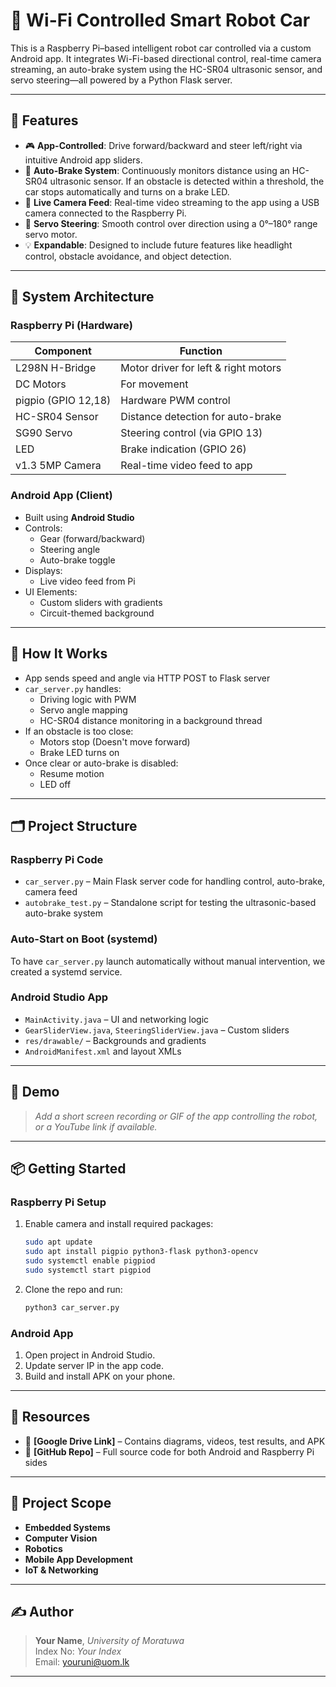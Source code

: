 # 🚗 Wi-Fi Controlled Smart Robot Car

This is a Raspberry Pi–based intelligent robot car controlled via a custom Android app. It integrates Wi-Fi-based directional control, real-time camera streaming, an auto-brake system using the HC-SR04 ultrasonic sensor, and servo steering—all powered by a Python Flask server.

---

## 🔧 Features

- 🎮 **App-Controlled**: Drive forward/backward and steer left/right via intuitive Android app sliders.
- 🧠 **Auto-Brake System**: Continuously monitors distance using an HC-SR04 ultrasonic sensor. If an obstacle is detected within a threshold, the car stops automatically and turns on a brake LED.
- 📸 **Live Camera Feed**: Real-time video streaming to the app using a USB camera connected to the Raspberry Pi.
- 🔄 **Servo Steering**: Smooth control over direction using a 0°–180° range servo motor.
- 💡 **Expandable**: Designed to include future features like headlight control, obstacle avoidance, and object detection.

---

## 🧱 System Architecture

### Raspberry Pi (Hardware)

| Component        | Function                             |
|------------------|--------------------------------------|
| L298N H-Bridge   | Motor driver for left & right motors |
| DC Motors        | For movement                         |
| pigpio (GPIO 12,18) | Hardware PWM control              |
| HC-SR04 Sensor   | Distance detection for auto-brake    |
| SG90 Servo       | Steering control (via GPIO 13)       |
| LED              | Brake indication (GPIO 26)           |
| v1.3 5MP Camera       | Real-time video feed to app          |

### Android App (Client)

- Built using **Android Studio**
- Controls:
  - Gear (forward/backward)
  - Steering angle
  - Auto-brake toggle
- Displays:
  - Live video feed from Pi
- UI Elements:
  - Custom sliders with gradients
  - Circuit-themed background

---

## 🚀 How It Works

- App sends speed and angle via HTTP POST to Flask server
- `car_server.py` handles:
  - Driving logic with PWM
  - Servo angle mapping
  - HC-SR04 distance monitoring in a background thread
- If an obstacle is too close:
  - Motors stop (Doesn't move forward)
  - Brake LED turns on
- Once clear or auto-brake is disabled:
  - Resume motion
  - LED off

---

## 🗂 Project Structure

### Raspberry Pi Code

- `car_server.py` – Main Flask server code for handling control, auto-brake, camera feed
- `autobrake_test.py` – Standalone script for testing the ultrasonic-based auto-brake system

### Auto-Start on Boot (systemd)

To have `car_server.py` launch automatically without manual intervention, we created a systemd service.

### Android Studio App

- `MainActivity.java` – UI and networking logic
- `GearSliderView.java`, `SteeringSliderView.java` – Custom sliders
- `res/drawable/` – Backgrounds and gradients
- `AndroidManifest.xml` and layout XMLs

---

## 📸 Demo

> *Add a short screen recording or GIF of the app controlling the robot, or a YouTube link if available.*

---

## 📦 Getting Started

### Raspberry Pi Setup

1. Enable camera and install required packages:

    ```bash
    sudo apt update
    sudo apt install pigpio python3-flask python3-opencv
    sudo systemctl enable pigpiod
    sudo systemctl start pigpiod
    ```

2. Clone the repo and run:

    ```bash
    python3 car_server.py
    ```

### Android App

1. Open project in Android Studio.
2. Update server IP in the app code.
3. Build and install APK on your phone.

---

## 📁 Resources

- 📂 **[Google Drive Link]** – Contains diagrams, videos, test results, and APK
- 🧠 **[GitHub Repo]** – Full source code for both Android and Raspberry Pi sides

---

## 📌 Project Scope

- **Embedded Systems**
- **Computer Vision**
- **Robotics**
- **Mobile App Development**
- **IoT & Networking**

---

## ✍️ Author

> **Your Name**, *University of Moratuwa*  
> Index No: *Your Index*  
> Email: [youruni@uom.lk](mailto:youruni@uom.lk)

---


